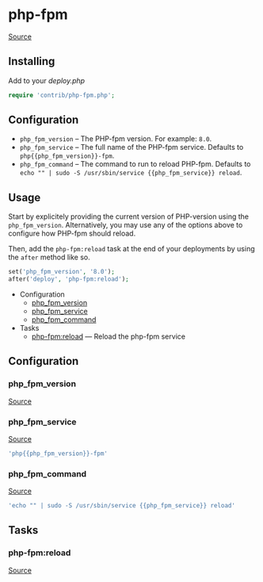 <!-- DO NOT EDIT THIS FILE! -->
<!-- Instead edit contrib/php-fpm.php -->
<!-- Then run bin/docgen -->

# php-fpm

[Source](/contrib/php-fpm.php)


## Installing

Add to your _deploy.php_

```php
require 'contrib/php-fpm.php';
```

## Configuration

- `php_fpm_version` – The PHP-fpm version. For example: `8.0`.
- `php_fpm_service` – The full name of the PHP-fpm service. Defaults to `php{{php_fpm_version}}-fpm`.
- `php_fpm_command` – The command to run to reload PHP-fpm. Defaults to `echo "" | sudo -S /usr/sbin/service {{php_fpm_service}} reload`.

## Usage

Start by explicitely providing the current version of PHP-version using the `php_fpm_version`.
Alternatively, you may use any of the options above to configure how PHP-fpm should reload.

Then, add the `php-fpm:reload` task at the end of your deployments by using the `after` method like so.

```php
set('php_fpm_version', '8.0');
after('deploy', 'php-fpm:reload');
```



* Configuration
  * [php_fpm_version](#php_fpm_version)
  * [php_fpm_service](#php_fpm_service)
  * [php_fpm_command](#php_fpm_command)
* Tasks
  * [php-fpm:reload](#php-fpmreload) — Reload the php-fpm service

## Configuration
### php_fpm_version
[Source](https://github.com/deployphp/deployer/search?q=%22php_fpm_version%22+in%3Afile+language%3Aphp+path%3Acontrib+filename%3Aphp-fpm.php)





### php_fpm_service
[Source](https://github.com/deployphp/deployer/search?q=%22php_fpm_service%22+in%3Afile+language%3Aphp+path%3Acontrib+filename%3Aphp-fpm.php)



```php title="Default value"
'php{{php_fpm_version}}-fpm'
```


### php_fpm_command
[Source](https://github.com/deployphp/deployer/search?q=%22php_fpm_command%22+in%3Afile+language%3Aphp+path%3Acontrib+filename%3Aphp-fpm.php)



```php title="Default value"
'echo "" | sudo -S /usr/sbin/service {{php_fpm_service}} reload'
```



## Tasks
### php-fpm:reload
[Source](https://github.com/deployphp/deployer/search?q=%22php-fpm%3Areload%22+in%3Afile+language%3Aphp+path%3Acontrib+filename%3Aphp-fpm.php)




